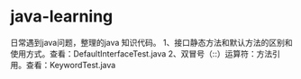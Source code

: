 # java-learning
日常遇到java问题，整理的java 知识代码。
1、接口静态方法和默认方法的区别和使用方式。查看：DefaultInterfaceTest.java
2、双冒号（::）运算符：方法引用。查看：KeywordTest.java
